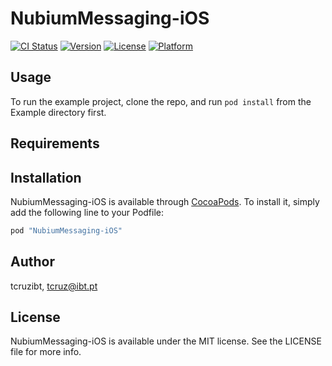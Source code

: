 # NubiumMessaging-iOS

[![CI Status](http://img.shields.io/travis/tcruzibt/NubiumMessaging-iOS.svg?style=flat)](https://travis-ci.org/tcruzibt/NubiumMessaging-iOS)
[![Version](https://img.shields.io/cocoapods/v/NubiumMessaging-iOS.svg?style=flat)](http://cocoapods.org/pods/NubiumMessaging-iOS)
[![License](https://img.shields.io/cocoapods/l/NubiumMessaging-iOS.svg?style=flat)](http://cocoapods.org/pods/NubiumMessaging-iOS)
[![Platform](https://img.shields.io/cocoapods/p/NubiumMessaging-iOS.svg?style=flat)](http://cocoapods.org/pods/NubiumMessaging-iOS)

## Usage

To run the example project, clone the repo, and run `pod install` from the Example directory first.

## Requirements

## Installation

NubiumMessaging-iOS is available through [CocoaPods](http://cocoapods.org). To install
it, simply add the following line to your Podfile:

```ruby
pod "NubiumMessaging-iOS"
```

## Author

tcruzibt, tcruz@ibt.pt

## License

NubiumMessaging-iOS is available under the MIT license. See the LICENSE file for more info.
